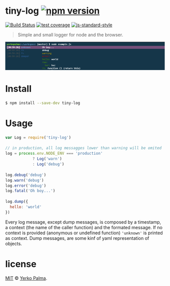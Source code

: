 # tiny-log [![npm version](https://img.shields.io/npm/v/@yerkopalma/tiny-log.svg?style=flat-square)](https://www.npmjs.com/package/@yerkopalma/tiny-log) 
[![Build Status](https://img.shields.io/travis/YerkoPalma/tiny-log/master.svg?style=flat-square)](https://travis-ci.org/YerkoPalma/tiny-log) [![test coverage](https://img.shields.io/codecov/c/github/yerkopalma/tiny-log/master.svg?style=flat-square)](https://codecov.io/github/yerkopalma/tiny-log) [![js-standard-style](https://img.shields.io/badge/code%20style-standard-brightgreen.svg?style=flat-square)](https://github.com/feross/standard)

> Simple and small logger for node and the browser.

![](screenshot.png)

# Install 

```bash
$ npm install --save-dev tiny-log
```

# Usage

```js
var Log = require('tiny-log')

// in production, all log messagges lower than warning will be omited
log = process.env.NODE_ENV === 'production'
            ? Log('warn')
            : Log('debug')

log.debug('debug')
log.warn('debug')
log.error('debug')
log.fatal('Oh boy...')

log.dump({
  hello: 'world'
})
```

Every log message, except dump messages, is composed by a timestamp, a context (the name of the caller function) and the formated message. If no context is provided (anonymous or undefined function) `'unknown'` is printed as context.
Dump messages, are some kinf of yaml representation of objects.

# license

[MIT](/license) © [Yerko Palma](https://github.com/YerkoPalma).